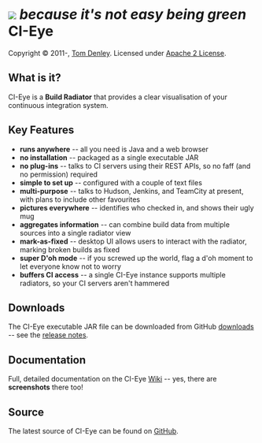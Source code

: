 [![][logo]][website] *because it's not easy being green*
CI-Eye
======
Copyright &copy; 2011-, [Tom Denley]. Licensed under [Apache 2 License].

What is it?
-----------
CI-Eye is a **Build Radiator** that provides a clear visualisation of your continuous integration system.

Key Features
------------

* **runs anywhere** -- all you need is Java and a web browser
* **no installation** -- packaged as a single executable JAR
* **no plug-ins** -- talks to CI servers using their REST APIs, so no faff (and no permission) required
* **simple to set up** -- configured with a couple of text files
* **multi-purpose** -- talks to Hudson, Jenkins, and TeamCity at present, with plans to include other favourites
* **pictures everywhere** -- identifies who checked in, and shows their ugly mug
* **aggregates information** -- can combine build data from multiple sources into a single radiator view
* **mark-as-fixed** -- desktop UI allows users to interact with the radiator, marking broken builds as fixed
* **super D'oh mode** -- if you screwed up the world, flag a d'oh moment to let everyone know not to worry
* **buffers CI access** -- a single CI-Eye instance supports multiple radiators, so your CI servers aren't hammered

Downloads
---------
The CI-Eye executable JAR file can be downloaded from GitHub [downloads] -- see the [release notes].

Documentation
-------------
Full, detailed documentation on the CI-Eye [Wiki] -- yes, there are **screenshots** there too!

Source
------
The latest source of CI-Eye can be found on [GitHub].

[logo]: https://raw.github.com/netmelody/ci-eye/master/doc/images/logo.png
[website]: http://netmelody.org/ci-eye
[Tom Denley]: https://github.com/scarytom
[Apache 2 License]: https://raw.github.com/netmelody/ci-eye/master/LICENSE
[downloads]: https://github.com/netmelody/ci-eye/downloads
[release notes]: https://github.com/netmelody/ci-eye/blob/master/doc/RELEASENOTES.md
[Wiki]: https://github.com/netmelody/ci-eye/wiki
[GitHub]: https://github.com/netmelody/ci-eye
